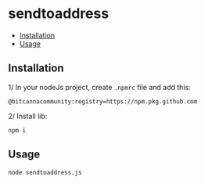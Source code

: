# sendtoaddress

*   [Installation](#installation "Installation")
*   [Usage](#usage "Usage")

## Installation 

1/ In your nodeJs project, create `.npmrc` file and add this:  
	
`@bitcannacommunity:registry=https://npm.pkg.github.com`

2/ Install lib:  

`npm i`

## Usage  

    node sendtoaddress.js


